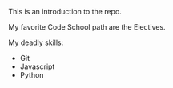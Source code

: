 This is an introduction to the repo.

My favorite Code School path are the Electives.

My deadly skills:
* Git
* Javascript
* Python

